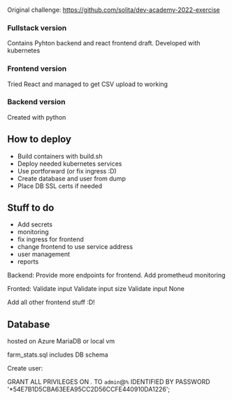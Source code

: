 ###

Original challenge:
https://github.com/solita/dev-academy-2022-exercise



### Fullstack version

Contains Pyhton backend and react frontend draft.
Developed with kubernetes 


### Frontend version
Tried React and managed to get CSV upload to working

### Backend version
Created with python

## How to deploy
- Build containers with build.sh
- Deploy needed kubernetes services 
- Use portforward (or fix ingress :D)
- Create database and user from dump
- Place DB SSL certs if needed

## Stuff to do
- Add secrets
- monitoring
- fix ingress for frontend
- change frontend to use service address
- user management
- reports 

Backend:
Provide more endpoints for frontend.
Add prometheud monitoring


Fronted:
Validate input
Validate input size
Validate input None

Add all other frontend stuff :D!

## Database
hosted on Azure MariaDB or local vm

farm_stats.sql includes DB schema

Create user:

GRANT ALL PRIVILEGES ON *.* TO `admin`@`%` IDENTIFIED BY PASSWORD '*54E7B1D5CBA63EEA95CC2D56CCFE440910DA1226';
